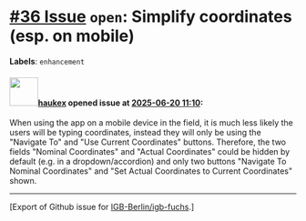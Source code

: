 # [\#36 Issue](https://github.com/IGB-Berlin/igb-fuchs/issues/36) `open`: Simplify coordinates (esp. on mobile)
**Labels**: `enhancement`


#### <img src="https://avatars.githubusercontent.com/u/4613111?u=708742f53b26cb75f2c7a93ee7a7a53abe18ec48&v=4" width="50">[haukex](https://github.com/haukex) opened issue at [2025-06-20 11:10](https://github.com/IGB-Berlin/igb-fuchs/issues/36):

When using the app on a mobile device in the field, it is much less likely the users will be typing coordinates, instead they will only be using the "Navigate To" and "Use Current Coordinates" buttons. Therefore, the two fields "Nominal Coordinates" and "Actual Coordinates" could be hidden by default (e.g. in a dropdown/accordion) and only two buttons "Navigate To Nominal Coordinates" and "Set Actual Coordinates to Current Coordinates" shown.




-------------------------------------------------------------------------------



[Export of Github issue for [IGB-Berlin/igb-fuchs](https://github.com/IGB-Berlin/igb-fuchs).]
